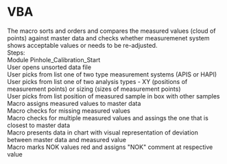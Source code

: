 # VBA <br>
The macro sorts and orders and compares the measured values (cloud of points) against master data and checks whether measuremenet system shows acceptable values or needs to be re-adjusted.<br>
Steps:<br>
Module Pinhole_Calibration_Start<br>
User opens unsorted data file<br>
User picks from list one of two type measurement systems (APIS or HAPI)<br>
User picks from list one of two analysis types - XY (positions of measurement points) or sizing (sizes of measurement points)<br>
User picks from list position of measured sample in box with other samples<br>
Macro assigns measured values to master data<br>
Macro checks for missing measured values<br>
Macro checks for multiple measured values and assings the one that is closest to master data<br>
Macro presents data in chart with visual representation of deviation between master data and measured value<br>
Macro marks NOK values red and assigns "NOK" comment at respective value<br>
